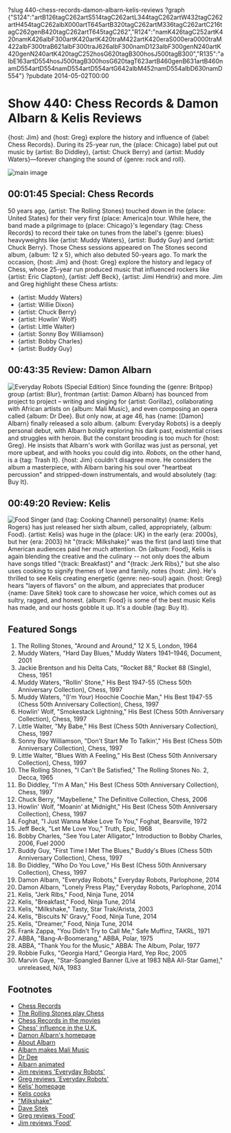 ?slug 440-chess-records-damon-albarn-kelis-reviews
?graph {"S124":"artB126tagC262artS514tagC262artL344tagC262artW432tagC262artH454tagC262albX000artT645artB320tagC262artM336tagC262artC216tagC262genB420tagC262artT645tagC262","R124":"namK426tagC252artK420namK426albF300artK420artK420traM422artK420eraS000era0000traM422albF300traB621albF300traJ626albF300namD123albF300genN240artK420genN240artK420tagC252hosG620tagB300hosJ500tagB300","R135":"albE163artD554hosJ500tagB300hosG620tagT623artB460genB631artB460namD554artD554namD554artD554artG642albM452namD554albD630namD554"}
?pubdate 2014-05-02T00:00

# Show 440: Chess Records & Damon Albarn & Kelis Reviews
{host: Jim} and {host: Greg} explore the history and influence of {label: Chess Records}. During its 25-year run, the {place: Chicago} label put out music by {artist: Bo Diddley}, {artist: Chuck Berry} and {artist: Muddy Waters}—forever changing the sound of {genre: rock and roll}.

![main image](http://static.soundopinions.org/images/2010/chessrecords/2.jpg)

## 00:01:45 Special: Chess Records
50 years ago, {artist: The Rolling Stones} touched down in the {place: United States} for their very first {place: America}n tour. While here, the band made a pilgrimage to {place: Chicago}'s legendary {tag: Chess Records} to record their take on tunes from the label's {genre: blues} heavyweights like {artist: Muddy Waters}, {artist: Buddy Guy} and {artist: Chuck Berry}. Those Chess sessions appeared on The Stones second album, {album: 12 x 5}, which also debuted 50-years ago. To mark the occasion, {host: Jim} and {host: Greg} explore the history and legacy of Chess, whose 25-year run produced music that influenced rockers like {artist: Eric Clapton}, {artist: Jeff Beck}, {artist: Jimi Hendrix} and more.  Jim and Greg highlight these Chess artists:

- {artist: Muddy Waters}
- {artist: Willie Dixon}
- {artist: Chuck Berry}
- {artist: Howlin' Wolf}
- {artist: Little Walter}
- {artist: Sonny Boy Williamson}
- {artist: Bobby Charles}
- {artist: Buddy Guy}

## 00:43:35 Review: Damon Albarn
![Everyday Robots (Special Edition)](http://is1.mzstatic.com/image/thumb/Music6/v4/70/3e/cd/703ecd8d-4e23-1e67-383d-ee2d6686ff01/source/600x600bb.jpg "42105591/797058027")
Since founding the {genre: Britpop} group {artist: Blur}, frontman {artist: Damon Albarn} has bounced from project to project – writing and singing for {artist: Gorillaz}, collaborating with African artists on {album: Mali Music}, and even composing an opera called {album: Dr Dee}. But only now, at age 46, has {name: [Damon] Albarn} finally released a solo album. {album: Everyday Robots} is a deeply personal debut, with Albarn boldly exploring his dark past, existential crises and struggles with heroin. But the constant brooding is too much for {host: Greg}. He insists that Albarn's work with Gorillaz was just as personal, yet more upbeat, and with hooks you could dig into. *Robots*, on the other hand, is a {tag: Trash It}. {host: Jim} couldn't disagree more. He considers the album a masterpiece, with Albarn baring his soul over "heartbeat percussion" and stripped-down instrumentals, and would absolutely {tag: Buy It}.

## 00:49:20 Review: Kelis
![Food](https://upload.wikimedia.org/wikipedia/en/thumb/b/b8/Kelis_-_Food.png/220px-Kelis_-_Food.png "772086/852441649")
Singer (and {tag: Cooking Channel} personality) {name: Kelis Rogers} has just released her sixth album, called, appropriately, {album: Food}. {artist: Kelis} was huge in the {place: UK} in the early {era: 2000s}, but her {era: 2003} hit "{track: Milkshake}" was the first (and last) time that American audiences paid her much attention. On {album: Food}, Kelis is again blending the creative and the culinary -- not only does the album have songs titled "{track: Breakfast}" and "{track: Jerk Ribs}," but she also uses cooking to signify themes of love and family, notes {host: Jim}. He's thrilled to see Kelis creating energetic {genre: neo-soul} again. {host: Greg} hears "layers of flavors" on the album, and appreciates that producer {name: Dave Sitek} took care to showcase her voice, which comes out as sultry, ragged, and honest. {album: Food} is some of the best music Kelis has made, and our hosts gobble it up. It's a double {tag: Buy It}. 


## Featured Songs
1. The Rolling Stones, "Around and Around," 12 X 5, London, 1964
1. Muddy Waters, "Hard Day Blues," Muddy Waters 1941–1946, Document, 2001
1. Jackie Brentson and his Delta Cats, "Rocket 88," Rocket 88 (Single), Chess, 1951
1. Muddy Waters, "Rollin' Stone," His Best 1947-55 (Chess 50th Anniversary Collection), Chess, 1997
1. Muddy Waters, "(I'm Your) Hoochie Coochie Man," His Best 1947-55 (Chess 50th Anniversary Collection), Chess, 1997
1. Howlin' Wolf, "Smokestack Lightning," His Best (Chess 50th Anniversary Collection), Chess, 1997
1. Little Walter, "My Babe," His Best (Chess 50th Anniversary Collection), Chess, 1997
1. Sonny Boy Williamson, "Don't Start Me To Talkin'," His Best (Chess 50th Anniversary Collection), Chess, 1997
1. Little Walter, "Blues With A Feeling," His Best (Chess 50th Anniversary Collection), Chess, 1997
1. The Rolling Stones, "I Can't Be Satisfied," The Rolling Stones No. 2, Decca, 1965
1. Bo Diddley, "I'm A Man," His Best (Chess 50th Anniversary Collection), Chess, 1997
1. Chuck Berry, "Maybellene," The Definitive Collection, Chess, 2006
1. Howlin' Wolf, "Moanin' at Midnight," His Best (Chess 50th Anniversary Collection), Chess, 1997
1. Foghat, "I Just Wanna Make Love To You," Foghat, Bearsville, 1972
1. Jeff Beck, "Let Me Love You," Truth, Epic, 1968
1. Bobby Charles, "See You Later Alligator," Introduction to Bobby Charles, 2006, Fuel 2000 
1. Buddy Guy, "First Time I Met The Blues," Buddy's Blues (Chess 50th Anniversary Collection), Chess, 1997
1. Bo Diddley, "Who Do You Love," His Best (Chess 50th Anniversary Collection), Chess, 1997
1. Damon Albarn, "Everyday Robots," Everyday Robots, Parlophone, 2014
1. Damon Albarn, "Lonely Press Play," Everyday Robots, Parlophone, 2014	
1. Kelis, "Jerk Ribs," Food, Ninja Tune, 2014
1. Kelis, "Breakfast," Food, Ninja Tune, 2014
1. Kelis, "Milkshake," Tasty, Star Trak/Arista, 2003
1. Kelis, "Biscuits N' Gravy," Food, Ninja Tune, 2014
1. Kelis, "Dreamer," Food, Ninja Tune, 2014
1. Frank Zappa, "You Didn't Try to Call Me," Safe Muffinz, TAKRL, 1971
1. ABBA, "Bang-A-Boomerang," ABBA, Polar, 1975
1. ABBA, "Thank You for the Music," ABBA: The Album, Polar, 1977
1. Robbie Fulks, "Georgia Hard," Georgia Hard, Yep Roc, 2005
1. Marvin Gaye, "Star-Spangled Banner (Live at 1983 NBA All-Star Game)," unreleased, N/A, 1983

## Footnotes
- [Chess Records](http://en.wikipedia.org/wiki/Chess_Records)
- [The Rolling Stones play Chess](http://rockhall.com/story-of-rock/features/all-featured/7710_the-rolling-stones-at-chess-records-satisfaction/)
- [Chess Records in the movies](http://variety.com/2008/film/news/competing-films-tell-chess-records-story-1117996041/)
- [Chess' influence in the U.K.](http://www.theguardian.com/music/2008/nov/24/label-love-chess-records)
- [Damon Albarn's homepage](http://www.damonalbarnmusic.com/)
- [About Albarn](http://www.vblurpage.com/info/bios/damon.htm)
- [Albarn makes Mali Music](https://www.youtube.com/watch?v=XtI0XXEeA2g)
- [Dr Dee](http://dr-dee.info/)
- [Albarn animated](http://en.wikipedia.org/wiki/2D_(fictional_musician))
- [Jim reviews 'Everyday Robots'](http://www.wbez.org/blogs/jim-derogatis/2014-04/damon-albarn-bares-his-soul-his-first-solo-album-110057)
- [Greg reviews 'Everyday Robots'](http://www.chicagotribune.com/entertainment/music/turnitup/ct-damon-albarn-everyday-robots-review-20140425,0,7443001.column)
- [Kelis' homepage](http://www.iamkelis.com/)
- [Kelis cooks](http://www.cookingchanneltv.com/shows/saucy-and-sweet.html)
- ["Milkshake"](https://www.youtube.com/watch?v=pGL2rytTraA)
- [Dave Sitek](http://en.wikipedia.org/wiki/Dave_Sitek)
- [Greg reviews 'Food'](http://www.chicagotribune.com/entertainment/music/turnitup/ct-kelis-food-review-20140421,0,3069905.column)
- [Jim reviews 'Food'](http://www.wbez.org/blogs/jim-derogatis/2014-04/kelis-cooks-delicious-feast-110081)
